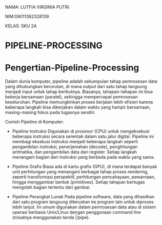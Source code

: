 NAMA: LUTFIA VIRGINIA PUTRI

NIM:09011382328139

KELAS: SKU 2A

# PIPELINE-PROCESSING
# Pengertian-Pipeline-Processing

Dalam dunia komputer, pipeline adalah sekumpulan tahap pemrosesan data yang dihubungkan berurutan, di mana output dari satu tahap langsung menjadi input untuk tahap berikutnya. Biasanya, tahapan-tahapan ini bisa bekerja bersamaan (paralel), sehingga mempercepat pemrosesan keseluruhan.
Pipeline memungkinkan proses berjalan lebih efisien karena beberapa langkah bisa dikerjakan dalam waktu yang hampir bersamaan, masing-masing fokus pada tugasnya sendiri.

Contoh Pipeline di Komputer: 

- Pipeline Instruksi
Digunakan di prosesor (CPU) untuk mengeksekusi beberapa instruksi secara serentak dalam satu jalur digital. Pipeline ini membagi eksekusi instruksi menjadi beberapa langkah seperti pengambilan instruksi, penerjemahan (decode), penghitungan aritmatika, dan pengambilan data dari register. Setiap langkah menangani bagian dari instruksi yang berbeda pada waktu yang sama.

- Pipeline Grafis
Biasa ada di kartu grafis (GPU), di mana terdapat banyak unit perhitungan yang menangani berbagai tahap proses rendering, seperti transformasi perspektif, perhitungan pencahayaan, pewarnaan, hingga menggambar bentuk (primitives). Setiap tahapan bertugas mengolah bagian tertentu dari gambar.

- Pipeline Perangkat Lunak
Pada pipeline software, data yang dihasilkan dari satu program langsung diteruskan ke program lain untuk diproses lebih lanjut. Ini umum digunakan dalam pemrosesan data atau di sistem operasi berbasis Unix/Linux dengan penggunaan command line (misalnya menggunakan tanda |/pipe).
